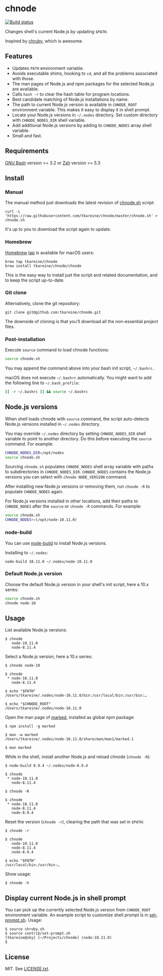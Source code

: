 # chnode

[![Build status](https://travis-ci.org/tkareine/chnode.svg?branch=master)][chnode-build]

Changes shell's current Node.js by updating `$PATH`.

Inspired by [chruby], which is awesome.

## Features

* Updates `PATH` environment variable.
* Avoids executable shims, hooking to `cd`, and all the problems
  associated with those.
* The man pages of Node.js and npm packages for the selected Node.js are
  available.
* Calls `hash -r` to clear the hash table for program locations.
* Best candidate matching of Node.js installations by name.
* The path to current Node.js version is available in `CHNODE_ROOT`
  environment variable. This makes it easy to display it in shell
  prompt.
* Locate your Node.js versions in `~/.nodes` directory. Set custom
  directory with `CHNODE_NODES_DIR` shell variable.
* Add additional Node.js versions by adding to `CHNODE_NODES` array
  shell variable.
* Small and fast.

## Requirements

[GNU Bash] version >= 3.2 or [Zsh] version >= 5.3

## Install

### Manual

The manual method just downloads the latest revision of [chnode.sh]
script:

``` shell
curl -L 'https://raw.githubusercontent.com/tkareine/chnode/master/chnode.sh' > chnode.sh
```

It's up to you to download the script again to update.

### Homebrew

[Homebrew] [tap][Homebrew-tap-chnode] is available for macOS users:

``` shell
brew tap tkareine/chnode
brew install tkareine/chnode/chnode
```

This is the easy way to install just the script and related
documentation, and to keep the script up-to-date.

### Git clone

Alternatively, clone the git repository:

``` shell
git clone git@github.com:tkareine/chnode.git
```

The downside of cloning is that you'll download all the non-essential
project files.

### Post-installation

Execute `source` command to load chnode functions:

``` bash
source chnode.sh
```

You may append the command above into your bash init script,
`~/.bashrc`.

macOS does not execute `~/.bashrc` automatically. You might want to add
the following line to `~/.bash_profile`:

``` bash
[[ -r ~/.bashrc ]] && source ~/.bashrc
```

## Node.js versions

When shell loads chnode with `source` command, the script auto-detects
Node.js versions installed in `~/.nodes` directory.

You may override `~/.nodes` directory by setting `CHNODE_NODES_DIR`
shell variable to point to another directory. Do this before executing
the `source` command. For example:

``` bash
CHNODE_NODES_DIR=/opt/nodes
source chnode.sh
```

Sourcing `chnode.sh` populates `CHNODE_NODES` shell array variable with
paths to subdirectories in `CHNODE_NODES_DIR`. `CHNODE_NODES` contains
the Node.js versions you can select with `chnode NODE_VERSION` command.

After installing new Node.js versions or removing them, run `chnode -R`
to populate `CHNODE_NODES` again.

For Node.js versions installed in other locations, add their paths to
`CHNODE_NODES` after the `source` or `chnode -R` commands. For example:

``` bash
source chnode.sh
CHNODE_NODES+=(/opt/node-10.11.0)
```

### node-build

You can use [node-build] to install Node.js versions.

Installing to `~/.nodes`:

``` shell
node-build 10.11.0 ~/.nodes/node-10.11.0
```

### Default Node.js version

Choose the default Node.js version in your shell's init script, here a
10.x series:

``` bash
source chnode.sh
chnode node-10
```

## Usage

List available Node.js versions:

```
$ chnode
   node-10.11.0
   node-8.11.4
```

Select a Node.js version, here a 10.x series:

```
$ chnode node-10

$ chnode
 * node-10.11.0
   node-8.11.4

$ echo "$PATH"
/Users/tkareine/.nodes/node-10.11.0/bin:/usr/local/bin:/usr/bin:…

$ echo "$CHNODE_ROOT"
/Users/tkareine/.nodes/node-10.11.0
```

Open the man page of [marked], installed as global npm package:

```
$ npm install -g marked

$ man -w marked
/Users/tkareine/.nodes/node-10.11.0/share/man/man1/marked.1

$ man marked
```

While in the shell, install another Node.js and reload chnode (`chnode
-R`):

```
$ node-build 8.9.4 ~/.nodes/node-8.9.4

$ chnode
 * node-10.11.0
   node-8.11.4

$ chnode -R

$ chnode
 * node-10.11.0
   node-8.11.4
   node-8.9.4
```

Reset the version (`chnode -r`), clearing the path that was set in
`$PATH`:

```
$ chnode -r

$ chnode
   node-10.11.0
   node-8.11.4
   node-8.9.4

$ echo "$PATH"
/usr/local/bin:/usr/bin:…
```

Show usage:

```
$ chnode -h
```

## Display current Node.js in shell prompt

You can pick up the currently selected Node.js version from
`CHNODE_ROOT` environment variable. An example script to customize shell
prompt is in [set-prompt.sh]. Usage:

```
$ source chruby.sh
$ source contrib/set-prompt.sh
[tkareine@sky] [~/Projects/chnode] (node:10.11.0)
$
```

## License

MIT. See [LICENSE.txt].

[GNU Bash]: https://www.gnu.org/software/bash/
[Homebrew-tap-chnode]: https://github.com/tkareine/homebrew-chnode
[Homebrew]: https://brew.sh/
[LICENSE.txt]: https://raw.githubusercontent.com/tkareine/chnode/master/LICENSE.txt
[Zsh]: https://www.zsh.org/
[chnode-build]: https://travis-ci.org/tkareine/chnode
[chnode.sh]: https://raw.githubusercontent.com/tkareine/chnode/master/chnode.sh
[chruby]: https://github.com/postmodern/chruby
[marked]: https://github.com/markedjs/marked
[node-build]: https://github.com/nodenv/node-build
[set-prompt.sh]: https://raw.githubusercontent.com/tkareine/chnode/master/contrib/set-prompt.sh
